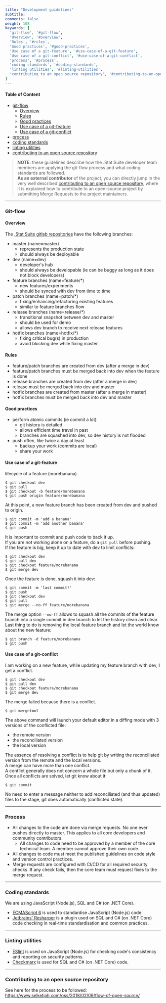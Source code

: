 ```yaml
---
title: "Development guidelines"
subtitle: 
comments: false
weight: 108
keywords: [
  'git-flow', '#git-flow',
  'Overview', '#overview',
  'Rules', '#rules',
  'Good practices', '#good-practices',
  'Use case of a git-feature', '#use-case-of-a-git-feature',
  'Use case of a git-conflict', '#use-case-of-a-git-conflict',
  'process', '#process',
  'coding standards', '#coding-standards',
  'linting utilities', '#linting-utilities',
  'contributing to an open source repository', '#contributing-to-an-open-source-repository',
]
---
```

<!-- This page (or a sub-page or sub-section of this page) of the documentation is referenced as an external resource in the .Stat Academy:
* https://academy.siscc.org/contribute/
Any change affecting its URL must be communicated to the .Stat Academy content admin in advance. -->

#### Table of Content
- [git-flow](#git-flow)
  - [Overview](#overview)
  - [Rules](#rules)
  - [Good practices](#good-practices)
  - [Use case of a git-feature](#use-case-of-a-git-feature)
  - [Use case of a git-conflict](#use-case-of-a-git-conflict)
- [process](#process)
- [coding standards](#coding-standards)
- [linting utilities](#linting-utilities)
- [contributing to an open source repository](#contributing-to-an-open-source-repository)

> **NOTE**: these guidelines describe how the .Stat Suite developer team members are applying the git-flow process and what coding standards are followed.  
**As an external contributor** of the project, you can directly jump in the very well described [contributing to an open source repository](https://www.selketjah.com/oss/2018/02/06/flow-of-open-source/), where it is explained how to contribute to an open-source project by submitting Merge Requests to the project maintainers.

---

### Git-flow
#### Overview
The [.Stat Suite gitlab repositories](https://gitlab.com/sis-cc/.stat-suite) have the following branches:

- master (name=master)
    - represents the production state
    - should always be deployable
- dev (name=dev)
    - developer's hub
    - should always be developable (ie can be buggy as long as it does not block developers)
- feature branches (name=feature/*)
    - new features/experiments
    - should be synced with dev from time to time
- patch branches (name=patch/*)
    - fixing/enhancing/refactoring existing features
    - similar to feature branches flow
- release branches (name=release/*)
    - transitional snapshot between dev and master
    - should be used for demo
    - allows dev branch to receive next release features
- hotfix branches (name=hotfix/*)
    - fixing critical bug(s) in production
    - avoid blocking dev while fixing master

#### Rules

- feature/patch branches are created from dev (after a merge in dev) <br>
- feature/patch branches must be merged back into dev when the feature is done <br>
- release branches are created from dev (after a merge in dev) <br>
- release must be merged back into dev and master <br>
- hotfix branches are created from master (after a merge in master) <br>
- hotfix branches must be merged back into dev and master <br>

#### Good practices

- perform atomic commits (ie commit a lot) <br>
    - git history is detailed <br>
    - allows efficient time travel in past <br>
    - branches are squashed into dev, so dev history is not flooded <br>
- push often, like twice a day at least <br>
    - backup your work (commits are local) <br>
    - share your work <br>

#### Use case of a git-feature
lifecycle of a feature (morebanana).<br>

```
$ git checkout dev
$ git pull
$ git checkout -b feature/morebanana
$ git push origin feature/morebanana
```
At this point, a new feature branch has been created from dev and pushed to origin.
```
$ git commit -m 'add a banana'
$ git commit -m 'add another banana'
$ git push
```
It is important to commit and push code to back it up.  
If you are not working alone on a feature, do a `git pull` before pushing.  
If the feature is big, keep it up to date with dev to limit conflicts:
```
$ git checkout dev
$ git pull dev
$ git checkout feature/morebanana
$ git merge dev
```
Once the feature is done, squash it into dev:
```
$ git commit -m 'last commit!'
$ git push
$ git checkout dev
$ git pull
$ git merge --no-ff feature/morebanana
```
The merge option `--no-ff` allows to squash all the commits of the feature branch into a single commit in dev branch to let the history clean and clear.   
Last thing to do is removing the local feature branch and let the world know about the new feature:
```
$ git branch -d feature/morebanana
$ git push
```

#### Use case of a git-conflict
I am working on a new feature, while updating my feature branch with dev, I get a conflict.<br>

```
$ git checkout dev
$ git pull dev
$ git checkout feature/morebanana
$ git merge dev
```
The merge failed because there is a conflict.  
```
$ git mergetool
```
The above command will launch your default editor in a diffing mode with 3 versions of the conflicted file:

- the remote version
- the reconciliated version
- the local version

The essence of resolving a conflict is to help git by writing the reconciliated version from the remote and the local versions.  
A merge can have more than one conflict.  
A conflict generally does not concern a whole file but only a chunk of it.  
Once all conflicts are solved, let git know about it:  
```
$ git commit
```
No need to enter a message neither to add reconciliated (and thus updated) files to the stage, git does automatically (conflicted state).

---

### Process

- All changes to the code are done via merge requests. No one ever pushes directly to master. This applies to all core developers and community contributors.
    - All changes to code need to be approved by a member of the core technical team. A member cannot approve their own code.
- All changes to code must meet the published guidelines on code style and version control practices.
- Merge requests are configured with CI/CD for all required security checks. If any check fails, then the core team must request fixes to the merge request. 

---

### Coding standards

We are using JavaScript (Node.js), SQL and C# (on .NET Core).  

- [ECMAScript 6](https://en.wikipedia.org/wiki/ECMAScript#6th_Edition_-_ECMAScript_2015) is used to standardise JavaScript (Node.js) code.
- [Jetbrains' Resharper](https://www.jetbrains.com/resharper/features/code_analysis.html) is a plugin used on SQL and C# (on .NET Core) code checking in real-time standardisation and common practices.

---

### Linting utilities

- [ESlint](https://eslint.org/) is used on JavaScript (Node.js) for checking code's consistency and reporting on security patterns.<br>
- [Checkmarx](https://www.checkmarx.com/) is used for SQL and C# (on .NET Core) code.

---

### Contributing to an open source repository

See here for the process to be followed: https://www.selketjah.com/oss/2018/02/06/flow-of-open-source/


